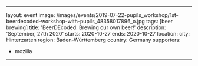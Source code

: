 

---
layout: event
image: /images/events/2019-07-22-pupils_workshop/1st-beerdecoded-workshop-with-pupils_48358017896_o.jpg
tags: [beer brewing]
title: 'BeerDEcoded: Brewing our own beer!'
description: 'September, 27th 2020'
starts: 2020-10-27
ends: 2020-10-27
location:
  city: Hinterzarten
  region: Baden-Württemberg
  country: Germany
supporters:
  - mozilla
---




